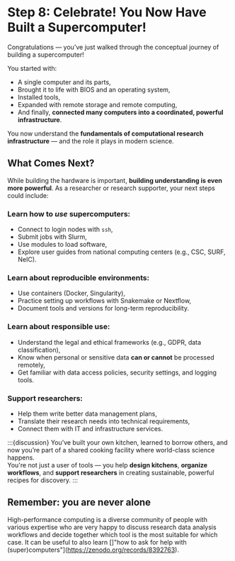 # **Step 8: Celebrate! You Now Have Built a Supercomputer!**

Congratulations — you’ve just walked through the conceptual journey of building a supercomputer!

You started with:
- A single computer and its parts,
- Brought it to life with BIOS and an operating system,
- Installed tools,
- Expanded with remote storage and remote computing,
- And finally, **connected many computers into a coordinated, powerful infrastructure**.

You now understand the **fundamentals of computational research infrastructure** — and the role it plays in modern science.

## **What Comes Next?**

While building the hardware is important, **building understanding is even more powerful**. As a researcher or research supporter, your next steps could include:

### Learn how to *use* supercomputers:
- Connect to login nodes with `ssh`,
- Submit jobs with Slurm,
- Use modules to load software,
- Explore user guides from national computing centers (e.g., CSC, SURF, NeIC).

### Learn about reproducible environments:
- Use containers (Docker, Singularity),
- Practice setting up workflows with Snakemake or Nextflow,
- Document tools and versions for long-term reproducibility.

### Learn about responsible use:
- Understand the legal and ethical frameworks (e.g., GDPR, data classification),
- Know when personal or sensitive data **can or cannot** be processed remotely,
- Get familiar with data access policies, security settings, and logging tools.

### Support researchers:
- Help them write better data management plans,
- Translate their research needs into technical requirements,
- Connect them with IT and infrastructure services.


:::{discussion}
You’ve built your own kitchen, learned to borrow others, and now you’re part of a shared cooking facility where world-class science happens.  
You're not just a user of tools — you help **design kitchens**, **organize workflows**, and **support researchers** in creating sustainable, powerful recipes for discovery.
:::

## Remember: you are never alone
High-performance computing is a diverse community of people with various expertise who are very happy to discuss research data analysis workflows and decide together which tool is the most suitable for which case. It can be useful to also learn []"how to ask for help with (super)computers"](https://zenodo.org/records/8392763).

